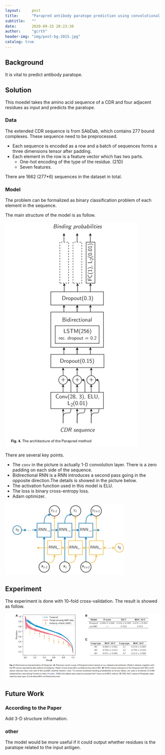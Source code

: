 ```yaml
---
layout:     post
title:      "Parapred antibody paratope prediction using convolutional and recurrent neural networks"
subtitle:   ""
date:       2020-09-25 20:23:30
author:     "gcrth"
header-img: "img/post-bg-2015.jpg"
catalog: true
---
```


## Background

It is vital to predict antibody paratope.

## Solution

This moedel takes the amino acid sequence of a CDR and four adjacent residues as input and predicts the paratope.

### Data

The extended CDR sequence is from SAbDab, which contains 277 bound complexes. These sequence need to be preprocessed.

* Each sequence is encoded as a row and a batch of sequences forms a three dimensions tensor after padding.
* Each element in the row is a feature vector which has two parts.
  * One-hot encoding of the type of the residue. (21D)
  * Seven features.

There are 1662 (277*6) sequences in the dataset in total.

### Model

The problem can be formalized as binary classification problem of each element in the sequence.

The main structure of the model is as follow.

![model structure](/img/in-post/2020-09-25-Parapred%20antibody%20paratope%20prediction%20using%20convolutional%20and%20recurrent%20neural%20networks/Screenshot%202020-09-26%20192211.jpg)

There are several key points.

* The `conv` in the picture is actually 1-D convolution layer. There is a zero padding on each side of the sequence.
* Bidirectional RNN is a RNN introduces a second pass going in the opposite direction.The details is showed in the picture below.
* The activation function used in this model is ELU.
* The loss is binary cross-entropy loss.
* Adam optimizer.

![Bidirectional RNN](/img/in-post/2020-09-25-Parapred%20antibody%20paratope%20prediction%20using%20convolutional%20and%20recurrent%20neural%20networks/Screenshot%202020-09-26%20192232.jpg)

## Experiment

The experiment is done with 10-fold cross-validation. The result is showed as follow.

![result](/img/in-post/2020-09-25-Parapred%20antibody%20paratope%20prediction%20using%20convolutional%20and%20recurrent%20neural%20networks/Screenshot%202020-09-26%20192250.jpg)

## Future Work

### According to the Paper

Add 3-D structure infromation.

### other

The model would be more useful if it could output whether residues is the paratope related to the input antigen.
